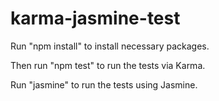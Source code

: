 # karma-jasmine-test

Run "npm install" to install necessary packages.

Then run "npm test" to run the tests via Karma.

Run "jasmine" to run the tests using Jasmine.

